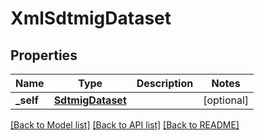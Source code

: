 # XmlSdtmigDataset

## Properties
Name | Type | Description | Notes
------------ | ------------- | ------------- | -------------
**_self** | [**SdtmigDataset**](SdtmigDataset.md) |  | [optional] 

[[Back to Model list]](../README.md#documentation-for-models) [[Back to API list]](../README.md#documentation-for-api-endpoints) [[Back to README]](../README.md)


